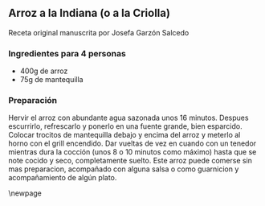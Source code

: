 ## Arroz a la Indiana (o a la Criolla)

Receta original manuscrita por Josefa Garzón Salcedo

### Ingredientes para 4 personas

- 400g de arroz
- 75g de mantequilla

### Preparación

Hervir el arroz con abundante agua sazonada unos 16 minutos.
Despues escurrirlo, refrescarlo y ponerlo en una fuente grande, bien esparcido.
Colocar trocitos de mantequilla debajo y encima del arroz y meterlo al horno con el grill encendido.
Dar vueltas de vez en cuando con un tenedor mientras dura la cocción (unos 8 o 10 minutos como máximo)
hasta que se note cocido y seco, completamente suelto.
Este arroz puede comerse sin mas preparacion,
acompañado con alguna salsa o como guarnicion y acompañamiento de algún plato.


\newpage
